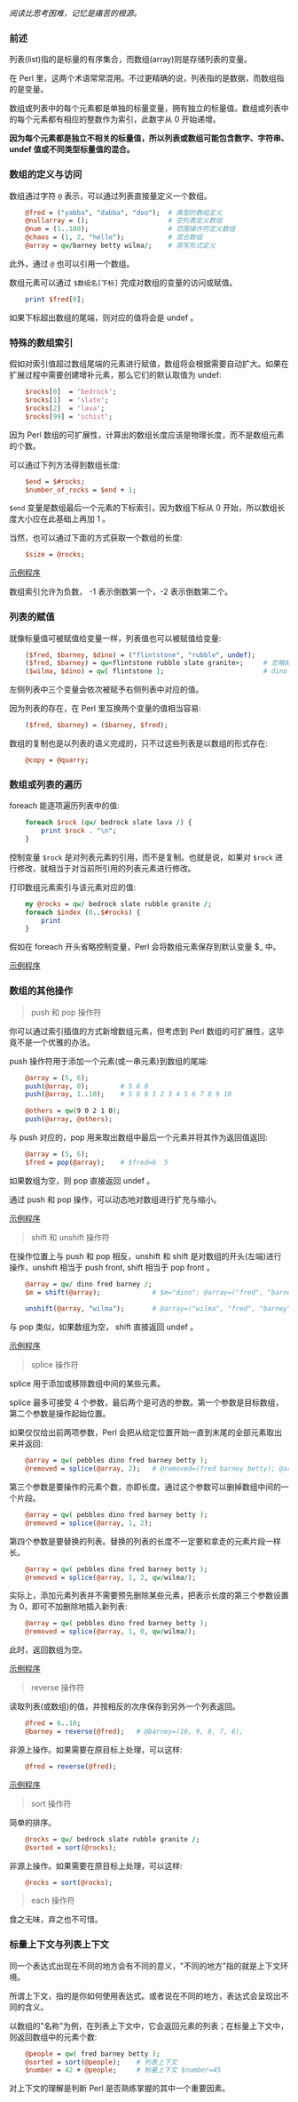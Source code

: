 
*阅读比思考困难，记忆是痛苦的根源。*


### 前述

列表(list)指的是标量的有序集合，而数组(array)则是存储列表的变量。

在 Perl 里，这两个术语常常混用。不过更精确的说，列表指的是数据，而数组指的是变量。

数组或列表中的每个元素都是单独的标量变量，拥有独立的标量值。数组或列表中的每个元素都有相应的整数作为索引，此数字从 0 开始递增。

**因为每个元素都是独立不相关的标量值，所以列表或数组可能包含数字、字符串、undef 值或不同类型标量值的混合。**


### 数组的定义与访问

数组通过字符 `@` 表示，可以通过列表直接量定义一个数组。
```pl
    @fred = ("yabba", "dabba", "doo");  # 典型的数组定义
    @nullarray = ();                    # 空列表定义数组
    @num = (1..100);                    # 范围操作符定义数组
    @chaos = (1, 2, "hello");           # 混合数组
    @array = qw/barney betty wilma/;    # 简写形式定义
```
此外，通过 `@` 也可以引用一个数组。

数组元素可以通过 `$数组名[下标]` 完成对数组的变量的访问或赋值。
```pl
    print $fred[0];
```
如果下标超出数组的尾端，则对应的值将会是 undef 。


### 特殊的数组索引

假如对索引值超过数组尾端的元素进行赋值，数组将会根据需要自动扩大。如果在扩展过程中需要创建增补元素，那么它们的默认取值为 undef:
```pl
    $rocks[0]  = 'bedrock';
    $rocks[1]  = 'slate';
    $rocks[2]  = 'lava';
    $rocks[99] = 'schist';
```

因为 Perl 数组的可扩展性，计算出的数组长度应该是物理长度，而不是数组元素的个数。

可以通过下列方法得到数组长度:
```pl
    $end = $#rocks;
    $number_of_rocks = $end + 1;
```
`$end` 变量是数组最后一个元素的下标索引，因为数组下标从 0 开始，所以数组长度大小应在此基础上再加 1 。

当然，也可以通过下面的方式获取一个数组的长度:
```pl
    $size = @rocks;
```

[示例程序](t/01_array_size.pl)

数组索引允许为负数， -1 表示倒数第一个，-2 表示倒数第二个。


### 列表的赋值

就像标量值可被赋值给变量一样，列表值也可以被赋值给变量:
```pl
    ($fred, $barney, $dino) = ("flintstone", "rubble", undef);
    ($fred, $barney) = qw<flintstone rubble slate granite>;     # 忽略掉末尾两个元素
    ($wilma, $dino) = qw[ flintstone ];                         # dino 的值为 undef
```
左侧列表中三个变量会依次被赋予右侧列表中对应的值。

因为列表的存在，在 Perl 里互换两个变量的值相当容易:
```pl
    ($fred, $barney) = ($barney, $fred);
```

数组的复制也是以列表的语义完成的，只不过这些列表是以数组的形式存在:
```pl
    @copy = @quarry;
```


### 数组或列表的遍历

foreach 能逐项遍历列表中的值:
```pl
    foreach $rock (qw/ bedrock slate lava /) {
        print $rock . "\n";
    }
```
控制变量 `$rock` 是对列表元素的引用，而不是复制。也就是说，如果对 `$rock` 进行修改，就相当于对当前所引用的列表元素进行修改。

打印数组元素索引与该元素对应的值:
```pl
    my @rocks = qw/ bedrock slate rubble granite /;
    foreach $index (0..$#rocks) {
        print
    }
```

假如在 foreach 开头省略控制变量，Perl 会将数组元素保存到默认变量 $_ 中。

[示例程序](t/01_array_foreach.pl)


### 数组的其他操作

> push 和 pop 操作符

你可以通过索引插值的方式新增数组元素，但考虑到 Perl 数组的可扩展性，这毕竟不是一个优雅的办法。

push 操作符用于添加一个元素(或一串元素)到数组的尾端:
```pl
    @array = (5, 6);
    push(@array, 0);        # 5 6 0
    push(@array, 1..10);    # 5 6 0 1 2 3 4 5 6 7 8 9 10
    
    @others = qw(9 0 2 1 0);
    push(@array, @others);
```

与 push 对应的，pop 用来取出数组中最后一个元素并将其作为返回值返回:
```pl
    @array = (5, 6);
    $fred = pop(@array);    # $fred=6  5
```
如果数组为空，则 pop 直接返回 undef 。

通过 push 和 pop 操作，可以动态地对数组进行扩充与缩小。

[示例程序](t/01_array_push_pop.pl)

> shift 和 unshift 操作符

在操作位置上与 push 和 pop 相反，unshift 和 shift 是对数组的开头(左端)进行操作，unshift 相当于 push front, shift 相当于 pop front 。
```pl
    @array = qw/ dino fred barney /;
    $m = shift(@array);             # $m="dino"; @array=("fred", "barney");
    
    unshift(@array, "wilma");       # @array=("wilma", "fred", "barney");
```
与 pop 类似，如果数组为空， shift 直接返回 undef 。

[示例程序](t/01_array_shift_unshift.pl)

> splice 操作符

splice 用于添加或移除数组中间的某些元素。

splice 最多可接受 4 个参数，最后两个是可选的参数。第一个参数是目标数组，第二个参数是操作起始位置。

如果仅仅给出前两项参数，Perl 会把从给定位置开始一直到末尾的全部元素取出来并返回:
```pl
    @array = qw( pebbles dino fred barney betty );
    @removed = splice(@array, 2);   # @removed=(fred barney betty); @array=(pebbles dino);
```

第三个参数是要操作的元素个数，亦即长度。通过这个参数可以删掉数组中间的一个片段。
```pl
    @array = qw( pebbles dino fred barney betty );
    @removed = splice(@array, 1, 2);
```

第四个参数是要替换的列表。替换的列表的长度不一定要和拿走的元素片段一样长。
```pl
    @array = qw( pebbles dino fred barney betty );
    @removed = splice(@array, 1, 2, qw/wilma/);
```

实际上，添加元素列表并不需要预先删除某些元素，把表示长度的第三个参数设置为 0，即可不加删除地插入新列表:
```pl
    @array = qw( pebbles dino fred barney betty );
    @removed = splice(@array, 1, 0, qw/wilma/);
```
此时，返回数组为空。

[示例程序](t/01_array_splice.pl)

> reverse 操作符

读取列表(或数组)的值，并按相反的次序保存到另外一个列表返回。
```pl
    @fred = 6..10;
    @barney = reverse(@fred);   # @barney=(10, 9, 8, 7, 6);
```

非源上操作。如果需要在原目标上处理，可以这样:
```pl
    @fred = reverse(@fred);
```

[示例程序](t/01_array_reverse.pl)

> sort 操作符

简单的排序。
```pl
    @rocks = qw/ bedrock slate rubble granite /;
    @sorted = sort(@rocks);
```

非源上操作。如果需要在原目标上处理，可以这样:
```pl
    @rocks = sort(@rocks);
```

> each 操作符

食之无味，弃之也不可惜。


### 标量上下文与列表上下文

同一个表达式出现在不同的地方会有不同的意义，"不同的地方"指的就是上下文环境。

所谓上下文，指的是你如何使用表达式。或者说在不同的地方，表达式会呈现出不同的含义。

以数组的"名称"为例，在列表上下文中，它会返回元素的列表；在标量上下文中，则返回数组中的元素个数:
```pl
    @people = qw( fred barney betty );
    @sorted = sort(@people);    # 列表上下文
    $number = 42 + @people;     # 标量上下文 $number=45
```

对上下文的理解是判断 Perl 是否熟练掌握的其中一个重要因素。
